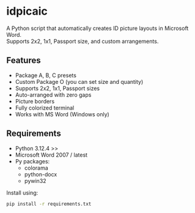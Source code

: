 # idpicaic

A Python script that automatically creates ID picture layouts in Microsoft Word.  
Supports 2x2, 1x1, Passport size, and custom arrangements.

## Features
- Package A, B, C presets
- Custom Package O (you can set size and quantity)
- Supports 2x2, 1x1, Passport sizes
- Auto-arranged with zero gaps
- Picture borders
- Fully colorized terminal
- Works with MS Word (Windows only)

## Requirements
- Python 3.12.4 >>
- Microsoft Word 2007 / latest
- Py packages:
    - colorama
    - python-docx
    - pywin32

Install using:
```bash
pip install -r requirements.txt
